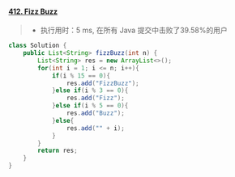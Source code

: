 #### [412. Fizz Buzz](https://leetcode-cn.com/problems/fizz-buzz/)

> - 执行用时：5 ms, 在所有 Java 提交中击败了39.58%的用户

```java
class Solution {
    public List<String> fizzBuzz(int n) {
        List<String> res = new ArrayList<>();
        for(int i = 1; i <= n; i++){
            if(i % 15 == 0){
                res.add("FizzBuzz");
            }else if(i % 3 == 0){
                res.add("Fizz");
            }else if(i % 5 == 0){
                res.add("Buzz");
            }else{
                res.add("" + i);
            }
        }
        return res;
    }
}
```

